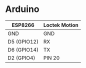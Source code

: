 # Arduino

| ESP8266     | Loctek Motion |
| ----------- | ------------- |
| GND         | GND           |
| D5 (GPIO12) | RX            |
| D6 (GPIO14) | TX            |
| D2 (GPIO4)  | PIN 20        |